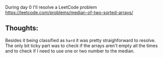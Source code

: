 During day 0 I'll resolve a LeetCode problem https://leetcode.com/problems/median-of-two-sorted-arrays/


## Thoughts:
Besides it being classified as `hard` it was pretty straighforward to resolve. The only bit ticky part was to check if the arrays aren't empty all the times and to check if I need to use one or two number to the median.